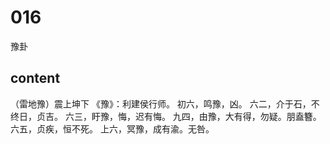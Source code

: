 # 016
豫卦

## content
（雷地豫）震上坤下
《豫》：利建侯行师。
初六，鸣豫，凶。
六二，介于石，不终日，贞吉。
六三，盱豫，悔，迟有悔。
九四，由豫，大有得，勿疑。朋盍簪。
六五，贞疾，恒不死。
上六，冥豫，成有渝。无咎。
